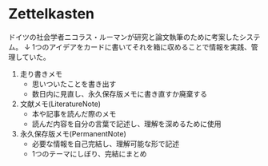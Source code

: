 # Zettelkasten
ドイツの社会学者ニコラス・ルーマンが研究と論文執筆のために考案したシステム。
↓
1つのアイデアをカードに書いてそれを箱に収めることで情報を実践、管理していた。

1. 走り書きメモ
	- 思いついたことを書き出す
	- 数日内に見直し、永久保存版メモに書き直すか廃棄する
2. 文献メモ(LiteratureNote)
	- 本や記事を読んだ際のメモ
	- 読んだ内容を自分の言葉で記述し、理解を深めるために使用
3. 永久保存版メモ(PermanentNote)
	- 必要な情報を自己完結し、理解可能な形で記述
	- 1つのテーマにしぼり、完結にまとめ